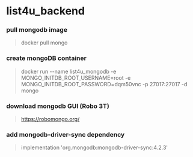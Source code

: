 # list4u_backend

### pull mongodb image
> docker pull mongo

### create mongoDB container

> docker run --name list4u_mongodb -e MONGO_INITDB_ROOT_USERNAME=root -e MONGO_INITDB_ROOT_PASSWORD=dqm50vnc -p 27017:27017 -d mongo

### download mongodb GUI (Robo 3T)

> https://robomongo.org/

### add mongodb-driver-sync dependency

> implementation 'org.mongodb:mongodb-driver-sync:4.2.3'